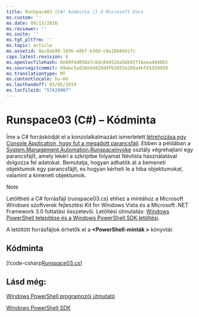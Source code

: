 ```yaml
---
title: RunSpace03 (C#) kódminta |} A Microsoft Docs
ms.custom: ''
ms.date: 09/13/2016
ms.reviewer: ''
ms.suite: ''
ms.tgt_pltfrm: ''
ms.topic: article
ms.assetid: 9ac8ab99-1856-4d6f-b30d-c0a18b8dd1fc
caps.latest.revision: 6
ms.openlocfilehash: 0e80f4d850a7c6dc044526a56b92f16eea4040b5
ms.sourcegitcommit: 69abc5ad16e5dd29ddfb1853e266a4bfd1d59d59
ms.translationtype: MT
ms.contentlocale: hu-HU
ms.lasthandoff: 03/05/2019
ms.locfileid: "57429907"
---
```

# <a name="runspace03-c-code-sample"></a>Runspace03 (C#) – Kódminta

Íme a C# forráskódját el a konzolalkalmazást ismertetett [létrehozása egy Console Application, hogy fut a megadott parancsfájl](http://msdn.microsoft.com/en-us/a93e6006-36db-4bcc-b9da-c5bebf4ffd68). Ebben a példában a [System.Management.Automation.Runspaceinvoke](/dotnet/api/System.Management.Automation.RunspaceInvoke) osztály végrehajtani egy parancsfájlt, amely lekéri a szkriptbe folyamat Névlista használatával dolgozza fel adatokat. Bemutatja, hogyan adhatók át a bemeneti objektumok egy parancsfájlt, és hogyan kérheti le a hiba objektumokat, valamint a kimeneti objektumok.

> [!NOTE]
> Letöltheti a C# forrásfájl (runspace03.cs) ehhez a mintához a Microsoft Windows szoftverek fejlesztési Kit for Windows Vista és a Microsoft .NET Framework 3.0 futtatási összetevői. Letöltési útmutatás: [Windows PowerShell telepítése és a Windows PowerShell SDK letöltési](/powershell/developer/installing-the-windows-powershell-sdk).
>
> A letöltött forrásfájlok érhetők el a  **\<PowerShell-minták >** könyvtár.

## <a name="code-sample"></a>Kódminta

[!code-csharp[Runspace03.cs](../../powershell-sdk-samples/SDK-2.0/csharp/Runspace03/Runspace03.cs#L11-L88 "Runspace03.cs")]

## <a name="see-also"></a>Lásd még:

[Windows PowerShell programozói útmutató](./windows-powershell-programmer-s-guide.md)

[Windows PowerShell SDK](../windows-powershell-reference.md)